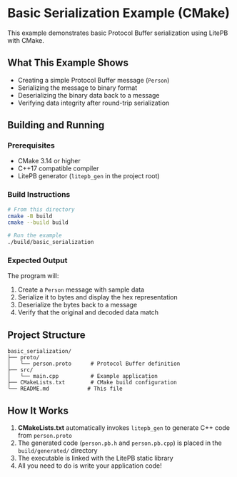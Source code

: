 # Basic Serialization Example (CMake)

This example demonstrates basic Protocol Buffer serialization using LitePB with CMake.

## What This Example Shows

- Creating a simple Protocol Buffer message (`Person`)
- Serializing the message to binary format
- Deserializing the binary data back to a message
- Verifying data integrity after round-trip serialization

## Building and Running

### Prerequisites

- CMake 3.14 or higher
- C++17 compatible compiler
- LitePB generator (`litepb_gen` in the project root)

### Build Instructions

```bash
# From this directory
cmake -B build
cmake --build build

# Run the example
./build/basic_serialization
```

### Expected Output

The program will:
1. Create a `Person` message with sample data
2. Serialize it to bytes and display the hex representation
3. Deserialize the bytes back to a message
4. Verify that the original and decoded data match

## Project Structure

```
basic_serialization/
├── proto/
│   └── person.proto      # Protocol Buffer definition
├── src/
│   └── main.cpp          # Example application
├── CMakeLists.txt        # CMake build configuration
└── README.md            # This file
```

## How It Works

1. **CMakeLists.txt** automatically invokes `litepb_gen` to generate C++ code from `person.proto`
2. The generated code (`person.pb.h` and `person.pb.cpp`) is placed in the `build/generated/` directory
3. The executable is linked with the LitePB static library
4. All you need to do is write your application code!
